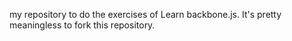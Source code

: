 my repository to do the exercises of Learn backbone.js. It's pretty meaningless to fork this repository.

